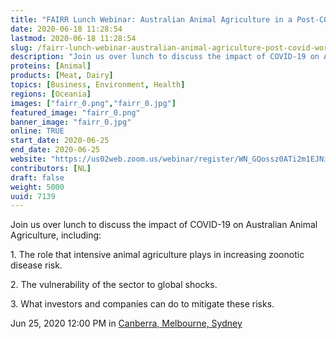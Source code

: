```yaml
---
title: "FAIRR Lunch Webinar: Australian Animal Agriculture in a Post-COVID World"
date: 2020-06-18 11:28:54
lastmod: 2020-06-18 11:28:54
slug: /fairr-lunch-webinar-australian-animal-agriculture-post-covid-world
description: "Join us over lunch to discuss the impact of COVID-19 on Australian Animal Agriculture, including:1. The role that intensive animal agriculture plays in increasing zoonotic disease risk.2. The vulnerability of the sector to global shocks.3. What investors and companies can do to mitigate these risks.Jun 25, 2020 12:00 PM in Canberra, Melbourne, Sydney"
proteins: [Animal]
products: [Meat, Dairy]
topics: [Business, Environment, Health]
regions: [Oceania]
images: ["fairr_0.png","fairr_0.jpg"]
featured_image: "fairr_0.png"
banner_image: "fairr_0.jpg"
online: TRUE
start_date: 2020-06-25
end_date: 2020-06-25
website: "https://us02web.zoom.us/webinar/register/WN_GQossz0ATi2m1EJNie11IA"
contributors: [NL]
draft: false
weight: 5000
uuid: 7139
---
```

<p>Join us over lunch to discuss the impact of COVID-19 on Australian Animal Agriculture, including:</p>
<p>1. The role that intensive animal agriculture plays in increasing zoonotic disease risk.</p>
<p>2. The vulnerability of the sector to global shocks.</p>
<p>3. What investors and companies can do to mitigate these risks.</p>
<p>Jun 25, 2020 12:00 PM in <a href=";">Canberra, Melbourne, Sydney</a></p>
